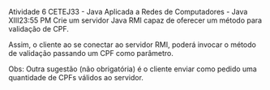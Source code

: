 Atividade 6
CETEJ33 - Java Aplicada a Redes de Computadores - Java XIII23:55 PM
Crie um servidor Java RMI capaz de oferecer um método para validação de CPF.

Assim, o cliente ao se conectar ao servidor RMI, poderá invocar o método de validação passando um CPF como parâmetro.

Obs: Outra sugestão (não obrigatória) é o cliente enviar como pedido uma quantidade de CPFs válidos ao servidor.
